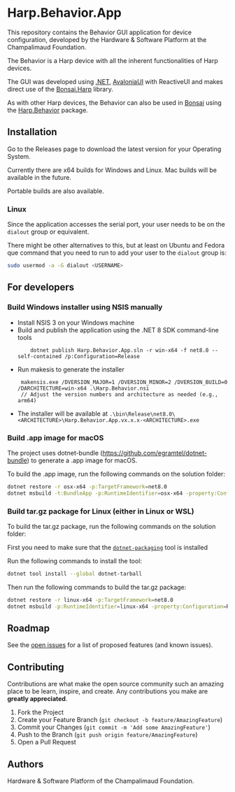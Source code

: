 # Harp.Behavior.App

This repository contains the Behavior GUI application for device configuration, developed by the Hardware & Software Platform at the Champalimaud Foundation.

The Behavior is a Harp device with all the inherent functionalities of Harp devices.

The GUI was developed using [.NET](https://dotnet.microsoft.com/), [AvaloniaUI](https://avaloniaui.net/) with ReactiveUI and makes direct use of the [Bonsai.Harp](https://github.com/bonsai-rx/harp) library.

As with other Harp devices, the Behavior can also be used in [Bonsai](bonsai-rx.org/) using the [Harp.Behavior](https://github.com/harp-tech/device.behavior) package.

## Installation

Go to the Releases page to download the latest version for your Operating System.

Currently there are x64 builds for Windows and Linux. Mac builds will be available in the future.

Portable builds are also available.

### Linux

Since the application accesses the serial port, your user needs to be on the `dialout` group or equivalent.

There might be other alternatives to this, but at least on Ubuntu and Fedora que command that you need to run to add your user to the `dialout` group is:

```sh
sudo usermod -a -G dialout <USERNAME>
```

## For developers

### Build Windows installer using NSIS manually

- Install NSIS 3 on your Windows machine
- Build and publish the application using the .NET 8 SDK command-line tools
  ```
      dotnet publish Harp.Behavior.App.sln -r win-x64 -f net8.0 --self-contained /p:Configuration=Release
  ```
- Run makesis to generate the installer
    ```
     makensis.exe /DVERSION_MAJOR=1 /DVERSION_MINOR=2 /DVERSION_BUILD=0 /DARCHITECTURE=win-x64 .\Harp.Behavior.nsi
     // Adjust the version numbers and architecture as needed (e.g., arm64)
    ```
- The installer will be available at `.\bin\Release\net8.0\<ARCHITECTURE>\Harp.Behavior.App.vx.x.x-<ARCHITECTURE>.exe`

### Build .app image for macOS

The project uses dotnet-bundle (https://github.com/egramtel/dotnet-bundle) to generate a .app image for macOS.

To build the .app image, run the following commands on the solution folder:

```sh
dotnet restore -r osx-x64 -p:TargetFramework=net8.0
dotnet msbuild -t:BundleApp -p:RuntimeIdentifier=osx-x64 -property:Configuration=Release -p:UseAppHost=true -p:TargetFramework=net8.0
```

### Build tar.gz package for Linux (either in Linux or WSL)

To build the tar.gz package, run the following commands on the solution folder:

First you need to make sure that the [`dotnet-packaging`](https://github.com/quamotion/dotnet-packaging) tool is installed

Run the following commands to install the tool:

```sh
dotnet tool install --global dotnet-tarball
```

Then run the following commands to build the tar.gz package:

```sh
dotnet restore -r linux-x64 -p:TargetFramework=net8.0
dotnet msbuild -p:RuntimeIdentifier=linux-x64 -property:Configuration=Release -p:UseAppHost=true -p:TargetFramework=net8.0 /t:CreateTarball
```

## Roadmap

See the [open issues](https://github.com/harp-tech/device.behavior/issues) for a list of proposed features (and known issues).

## Contributing

Contributions are what make the open source community such an amazing place to be learn, inspire, and create. Any contributions you make are **greatly appreciated**.

1. Fork the Project
2. Create your Feature Branch (`git checkout -b feature/AmazingFeature`)
3. Commit your Changes (`git commit -m 'Add some AmazingFeature'`)
4. Push to the Branch (`git push origin feature/AmazingFeature`)
5. Open a Pull Request


## Authors

Hardware & Software Platform of the Champalimaud Foundation.